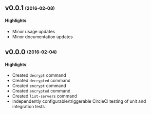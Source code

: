 ## v0.0.1 <sub><sup>(2016-02-08)</sup></sub>

#### Highlights
* Minor usage updates
* Minor documentation updates

## v0.0.0 <sub><sup>(2016-02-04)</sup></sub>

#### Highlights
* Created `decrypt` command
* Created `decrypted` command
* Created `encrypt` command
* Created `encrypted` command
* Created `list-servers` command
* Independently configurable/triggerable CircleCI testing of unit and integration tests

